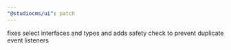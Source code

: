 ```yaml
---
"@studiocms/ui": patch
---
```


fixes select interfaces and types and adds safety check to prevent duplicate event listeners
